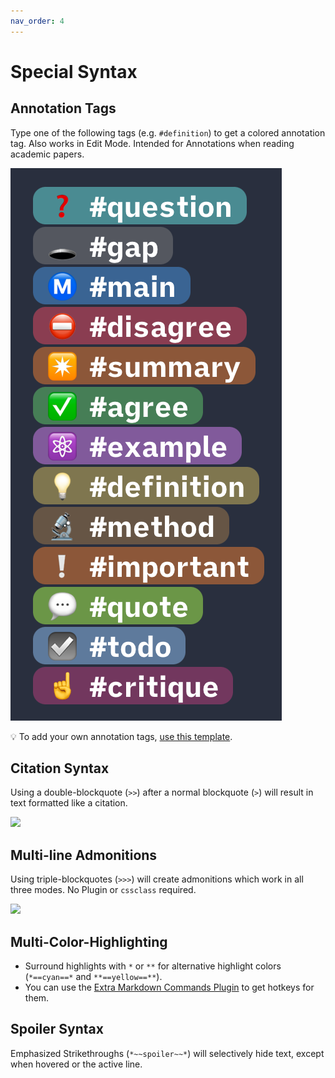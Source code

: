 ```yaml
---
nav_order: 4
---
```


# Special Syntax

## Annotation Tags
Type one of the following tags (e.g. `#definition`) to get a colored annotation tag. Also works in Edit Mode. Intended for Annotations when reading academic papers.

![list-of-all-annotation-tags](assets/all-annotation-tags.png)

💡 To add your own annotation tags, [use this template](https://github.com/chrisgrieser/shimmering-focus/blob/main/CSS%20Snippets/annotation-tag-template.css).

## Citation Syntax
Using a double-blockquote (`>>`) after a normal blockquote (`>`) will result in text formatted like a citation.

![](https://user-images.githubusercontent.com/73286100/148688725-f0c3e0a6-0712-4ead-b787-cf56dafc8e40.gif)

## Multi-line Admonitions
Using triple-blockquotes (`>>>`) will create admonitions which work in all three modes. No Plugin or `cssclass` required.

![](https://user-images.githubusercontent.com/73286100/148685705-2575e205-4554-4474-96e2-50d65d486e64.gif)

## Multi-Color-Highlighting
- Surround highlights with `*` or `**` for alternative highlight colors (`*==cyan==*` and `**==yellow==**`).
- You can use the [Extra Markdown Commands Plugin](https://github.com/chrisgrieser/obsidian-extra-md-commands) to get hotkeys for them.

## Spoiler Syntax
Emphasized Strikethroughs (`*~~spoiler~~*`) will selectively hide text, except when hovered or the active line.
